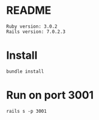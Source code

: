 # README

```
Ruby version: 3.0.2
Rails version: 7.0.2.3
```

# Install
```
bundle install
```
# Run on port 3001
```
rails s -p 3001
```
